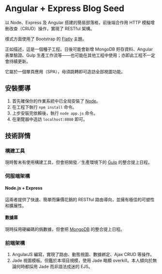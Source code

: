 # Angular + Express Blog Seed

以 Node、Express 及 Angular 搭建的簡易部落格，前後端合作用 HTTP 模擬增刪改查（CRUD）操作，實現了 RESTful 架構。

樣式方面使用了 Bootstrap 的 [Flatly](https://bootswatch.com/flatly/) 主題。

正如描述，這是一個種子工程。日後可能會新增 MongoDB 貯存資料、Angular 表單驗證、Gulp 生產工作流等——也可能在其他工程中使用；亦即此工程不一定會持續更新。

它屬於一個單頁應用（SPA），毋須跳轉即可造訪全部視圖功能。

## 安裝嚮導

1. 首先確保你的作業系統中已全局安裝了 [Node](http://nodejs.org/)。
2. 在工程下執行 `npm install` 命令。
3. 上步安裝完依賴後，執行 `node app.js` 命令。
4. 在瀏覽器中造訪 `localhost:8080` 即可。

## 技術詳情

### 構建工具

現時暫未有使用構建工具，但會把開發／生產環境下的 [Gulp](http://gulpjs.com/) 的整合提上日程。

### 伺服端架構

#### Node.js + Express

這兩者提供了快速、簡單而廉價花銷的 RESTful 路由導向，並擁有極佳的可塑性和擴展性。

#### 數據庫

現時採用硬編碼的僞數據，但會把 [MongoDB](https://github.com/mattpetrie/React-Node-Project-Seed/blob/master/www.mongodb.org) 的整合提上日程。

### 前端架構

1. AngularJS 編寫，實現了路由、動態視圖、數據綁定、Ajax CRUD 等操作。
2. Jade 視圖模板。但鑑於本項目規模，使用 Jade 略顯 overkill。本人傾向於無論何時都採用 Jade 而非語法成迷的 EJS。
